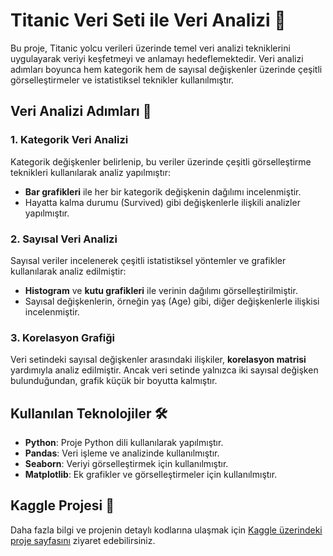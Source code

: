 # Titanic Veri Seti ile Veri Analizi 🚢

Bu proje, Titanic yolcu verileri üzerinde temel veri analizi tekniklerini uygulayarak veriyi keşfetmeyi ve anlamayı hedeflemektedir. Veri analizi adımları boyunca hem kategorik hem de sayısal değişkenler üzerinde çeşitli görselleştirmeler ve istatistiksel teknikler kullanılmıştır.

## Veri Analizi Adımları 🧪

### 1. Kategorik Veri Analizi
Kategorik değişkenler belirlenip, bu veriler üzerinde çeşitli görselleştirme teknikleri kullanılarak analiz yapılmıştır:
- **Bar grafikleri** ile her bir kategorik değişkenin dağılımı incelenmiştir.
- Hayatta kalma durumu (Survived) gibi değişkenlerle ilişkili analizler yapılmıştır.

### 2. Sayısal Veri Analizi
Sayısal veriler incelenerek çeşitli istatistiksel yöntemler ve grafikler kullanılarak analiz edilmiştir:
- **Histogram** ve **kutu grafikleri** ile verinin dağılımı görselleştirilmiştir.
- Sayısal değişkenlerin, örneğin yaş (Age) gibi, diğer değişkenlerle ilişkisi incelenmiştir.

### 3. Korelasyon Grafiği
Veri setindeki sayısal değişkenler arasındaki ilişkiler, **korelasyon matrisi** yardımıyla analiz edilmiştir. Ancak veri setinde yalnızca iki sayısal değişken bulunduğundan, grafik küçük bir boyutta kalmıştır.

## Kullanılan Teknolojiler 🛠️
- **Python**: Proje Python dili kullanılarak yapılmıştır.
- **Pandas**: Veri işleme ve analizinde kullanılmıştır.
- **Seaborn**: Veriyi görselleştirmek için kullanılmıştır.
- **Matplotlib**: Ek grafikler ve görselleştirmeler için kullanılmıştır.

## Kaggle Projesi 🔗
Daha fazla bilgi ve projenin detaylı kodlarına ulaşmak için [Kaggle üzerindeki proje sayfasını](https://www.kaggle.com/code/ahmetyasirduman/data-science-with-titanic-dataset) ziyaret edebilirsiniz.

